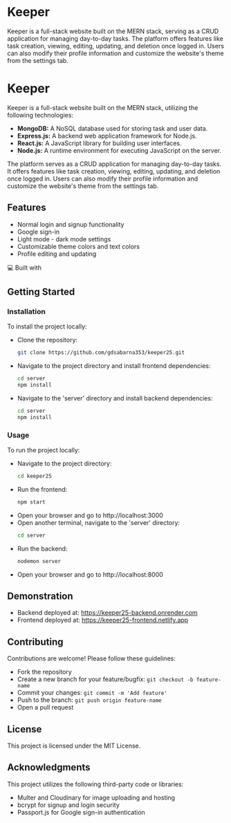 # Keeper

Keeper is a full-stack website built on the MERN stack, serving as a CRUD application for managing day-to-day tasks. The platform offers features like task creation, viewing, editing, updating, and deletion once logged in. Users can also modify their profile information and customize the website's theme from the settings tab.

# Keeper

Keeper is a full-stack website built on the MERN stack, utilizing the following technologies:

- **MongoDB:** A NoSQL database used for storing task and user data.
- **Express.js:** A backend web application framework for Node.js.
- **React.js:** A JavaScript library for building user interfaces.
- **Node.js:** A runtime environment for executing JavaScript on the server.

The platform serves as a CRUD application for managing day-to-day tasks. It offers features like task creation, viewing, editing, updating, and deletion once logged in. Users can also modify their profile information and customize the website's theme from the settings tab.

## Features

* Normal login and signup functionality
* Google sign-in
* Light mode - dark mode settings
* Customizable theme colors and text colors
* Profile editing and updating

💻 Built with

## Getting Started

### Installation

To install the project locally:
   * Clone the repository:
     ```bash
     git clone https://github.com/gdsabarna353/keeper25.git
      ```
   * Navigate to the project directory and install frontend dependencies:
      ```bash
      cd server
      npm install
      ```
   * Navigate to the 'server' directory and install backend dependencies:
      ```bash
      cd server
      npm install
      ```
### Usage

To run the project locally:
   * Navigate to the project directory:
     ```bash
     cd keeper25
     ```
   * Run the frontend:
      ```bash
      npm start
      ```
   * Open your browser and go to http://localhost:3000
   * Open another terminal, navigate to the 'server' directory:
      ```bash
      cd server
      ```
   * Run the backend:
      ```bash
      nodemon server
      ```
   * Open your browser and go to http://localhost:8000

## Demonstration

* Backend deployed at: https://keeper25-backend.onrender.com
* Frontend deployed at: https://keeper25-frontend.netlify.app

## Contributing

Contributions are welcome! Please follow these guidelines:

* Fork the repository
* Create a new branch for your feature/bugfix: `git checkout -b feature-name`
* Commit your changes: `git commit -m 'Add feature'`
* Push to the branch: `git push origin feature-name`
* Open a pull request

## License

This project is licensed under the MIT License.

## Acknowledgments

This project utilizes the following third-party code or libraries:

* Multer and Cloudinary for image uploading and hosting
* bcrypt for signup and login security
* Passport.js for Google sign-in authentication
